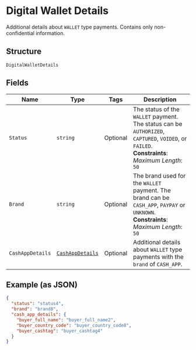 
# Digital Wallet Details

Additional details about `WALLET` type payments. Contains only non-confidential information.

## Structure

`DigitalWalletDetails`

## Fields

| Name | Type | Tags | Description |
|  --- | --- | --- | --- |
| `Status` | `string` | Optional | The status of the `WALLET` payment. The status can be `AUTHORIZED`, `CAPTURED`, `VOIDED`, or<br>`FAILED`.<br>**Constraints**: *Maximum Length*: `50` |
| `Brand` | `string` | Optional | The brand used for the `WALLET` payment. The brand can be `CASH_APP`, `PAYPAY` or `UNKNOWN`.<br>**Constraints**: *Maximum Length*: `50` |
| `CashAppDetails` | [`CashAppDetails`](../../doc/models/cash-app-details.md) | Optional | Additional details about `WALLET` type payments with the `brand` of `CASH_APP`. |

## Example (as JSON)

```json
{
  "status": "status4",
  "brand": "brand8",
  "cash_app_details": {
    "buyer_full_name": "buyer_full_name2",
    "buyer_country_code": "buyer_country_code8",
    "buyer_cashtag": "buyer_cashtag4"
  }
}
```

